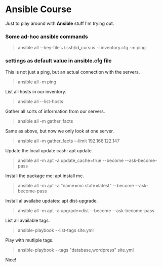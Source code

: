 # Ansible Course

Just to play around with **Ansible** stuff I'm trying out.

### Some ad-hoc ansible commands

> ansible all --key-file ~/.ssh/id_cursus -i inventory.cfg -m ping

### settings as default value in ansible.cfg file

This is not just a ping, but an actual connection with the servers.

> ansible all -m ping

List all hosts in our inventory.

> ansible all --list-hosts

Gather all sorts of information from our servers.

> ansible all -m gather_facts

Same as above, but now we only look at one server.

> ansible all -m gather_facts --limit 192.168.122.147

Update the local update cash: apt update.

> ansible all -m apt -a update_cache=true --become --ask-become-pass

Install the package mc: apt install mc.

> ansible all -m apt -a "name=mc state=latest" --become --ask-become-pass

Install al availabe updates: apt dist-upgrade.

> ansible all -m apt -a upgrade=dist --become --ask-become-pass

List all available tags.

> ansible-playbook --list-tags site.yml

Play with mutliple tags.

> ansible-playbook --tags "database,wordpress" site.yml

Nice!
